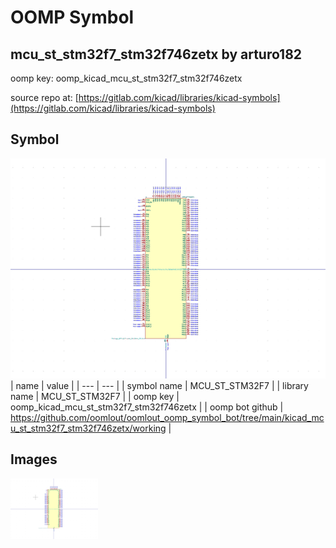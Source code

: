 # OOMP Symbol  
## mcu_st_stm32f7_stm32f746zetx  by arturo182  
  
oomp key: oomp_kicad_mcu_st_stm32f7_stm32f746zetx  
  
source repo at: [https://gitlab.com/kicad/libraries/kicad-symbols](https://gitlab.com/kicad/libraries/kicad-symbols)  
## Symbol  
  
[![working.png](working_600.png)](working.png)  
| name | value | 
| --- | --- | 
| symbol name | MCU_ST_STM32F7 | 
| library name | MCU_ST_STM32F7 | 
| oomp key | oomp_kicad_mcu_st_stm32f7_stm32f746zetx | 
| oomp bot github | https://github.com/oomlout/oomlout_oomp_symbol_bot/tree/main/kicad_mcu_st_stm32f7_stm32f746zetx/working | 
## Images  
  
[![working.png](working_140.png)](working.png)  
